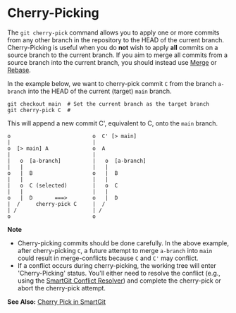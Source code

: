 # Cherry-Picking

The `git cherry-pick` command allows you to apply one or more commits from any other branch in the repository to the HEAD of the current branch. Cherry-Picking is useful when you do **not** wish to apply **all** commits on a source branch to the current branch. If you aim to merge all commits from a source branch into the current branch, you should instead use [Merge](Merging.md) or [Rebase](Rebasing.md).

In the example below, we want to cherry-pick commit `C` from the branch `a-branch` into the HEAD of the current (target) `main` branch.

```
git checkout main  # Set the current branch as the target branch
git cherry-pick C  #
```

This will append a new commit C', equivalent to C, onto the `main` branch.

``` text
o                          o  C' [> main]
|                          |
o  [> main] A              o  A
|                          |
|   o  [a-branch]          |   o  [a-branch]
|   |                      |   |
o   |  B                   o   |  B
|   |                      |   |
|   o  C (selected)        |   o  C
|   |                      |   |
o   |  D       ===>        o   |  D
|  /     cherry-pick C     |  /
| /                        | /
o                          o
```

**Note**

- Cherry-picking commits should be done carefully. In the above example, after cherry-picking `C`, a future attempt to merge `a-branch` into `main` could result in merge-conflicts because `C` and `C'` may conflict.
- If a conflict occurs during cherry-picking, the working tree will enter 'Cherry-Picking' status. You'll either need to resolve the conflict (e.g., using the [SmartGit Conflict Resolver](../GUI/Branch/Conflict-Solver.md)) and complete the cherry-pick or abort the cherry-pick attempt.

**See Also:** [Cherry Pick in SmartGit](../GUI/Branch/Cherry-Pick.md)
